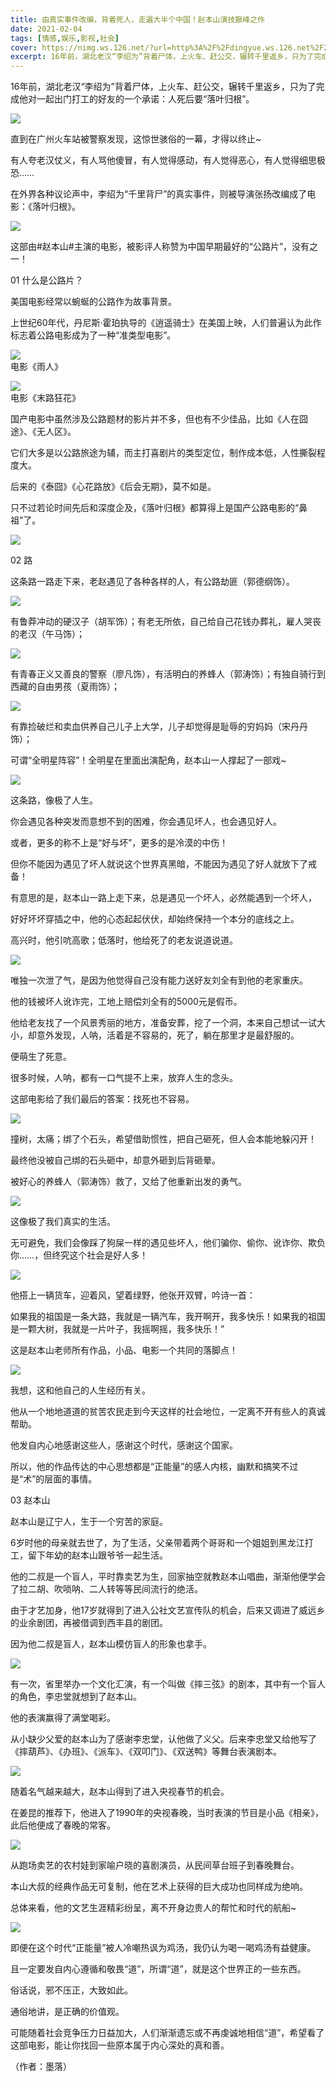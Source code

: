 ```yaml
---
title: 由真实事件改编，背着死人，走遍大半个中国！赵本山演技巅峰之作
date: 2021-02-04
tags: [情感,娱乐,影视,社会]
cover: https://nimg.ws.126.net/?url=http%3A%2F%2Fdingyue.ws.126.net%2F2021%2F0204%2F42790228j00qnzqfz000rc0008m00byg.jpg&thumbnail=650x2147483647&quality=80&type=jpg
excerpt: 16年前，湖北老汉“李绍为”背着尸体，上火车、赶公交，辗转千里返乡，只为了完成他对一起出门打工的好友的一个承诺：人死后要“落叶归根”。
---
```

16年前，湖北老汉“李绍为”背着尸体，上火车、赶公交，辗转千里返乡，只为了完成他对一起出门打工的好友的一个承诺：人死后要“落叶归根”。

![](https://nimg.ws.126.net/?url=http%3A%2F%2Fdingyue.ws.126.net%2F2021%2F0204%2F42790228j00qnzqfz000rc0008m00byg.jpg&thumbnail=650x2147483647&quality=80&type=jpg)  

直到在广州火车站被警察发现，这惊世骇俗的一幕，才得以终止~

有人夸老汉仗义，有人骂他傻冒，有人觉得感动，有人觉得恶心，有人觉得细思极恐……

在外界各种议论声中，李绍为“千里背尸”的真实事件，则被导演张扬改编成了电影：《落叶归根》。

![](https://nimg.ws.126.net/?url=http%3A%2F%2Fdingyue.ws.126.net%2F2021%2F0204%2Fdf71cc30j00qnzqg0001cc000fv00lqg.jpg&thumbnail=650x2147483647&quality=80&type=jpg)  

这部由#赵本山#主演的电影，被影评人称赞为中国早期最好的“公路片”，没有之一！

01 什么是公路片？

美国电影经常以蜿蜒的公路作为故事背景。

上世纪60年代，丹尼斯·霍珀执导的《逍遥骑士》在美国上映，人们普遍认为此作标志着公路电影成为了一种“准类型电影”。

![](https://nimg.ws.126.net/?url=http%3A%2F%2Fdingyue.ws.126.net%2F2021%2F0204%2F0ff4b022j00qnzqg00022c000hs00pjg.jpg&thumbnail=650x2147483647&quality=80&type=jpg)  
电影《雨人》  

![](https://nimg.ws.126.net/?url=http%3A%2F%2Fdingyue.ws.126.net%2F2021%2F0204%2Fabc3d974j00qnzqg20017c000hs00bog.jpg&thumbnail=650x2147483647&quality=80&type=jpg)  
电影《末路狂花》  

国产电影中虽然涉及公路题材的影片并不多，但也有不少佳品，比如《人在囧途》、《无人区》。

它们大多是以公路旅途为辅，而主打喜剧片的类型定位，制作成本低，人性撕裂程度大。

后来的《泰囧》《心花路放》《后会无期》，莫不如是。

只不过若论时间先后和深度企及，《落叶归根》都算得上是国产公路电影的“鼻祖”了。

![](https://nimg.ws.126.net/?url=http%3A%2F%2Fdingyue.ws.126.net%2F2021%2F0204%2F7726883dp00qnzqg200cfc000hs00b7g.png&thumbnail=650x2147483647&quality=80&type=jpg)  

02 路

这条路一路走下来，老赵遇见了各种各样的人，有公路劫匪（郭德纲饰）。

![](http://dingyue.ws.126.net/2021/0204/d4ae5fe8g00qnzqg300s0c0009t005tg.gif)  

有鲁莽冲动的硬汉子（胡军饰）；有老无所依，自己给自己花钱办葬礼，雇人哭丧的老汉（午马饰）；

![](https://nimg.ws.126.net/?url=http%3A%2F%2Fdingyue.ws.126.net%2F2021%2F0204%2Fa5861675j00qnzqg4000ic000hs0086g.jpg&thumbnail=650x2147483647&quality=80&type=jpg)  

有青春正义又善良的警察（廖凡饰），有活明白的养蜂人（郭涛饰）；有独自骑行到西藏的自由男孩（夏雨饰）；

![](https://nimg.ws.126.net/?url=http%3A%2F%2Fdingyue.ws.126.net%2F2021%2F0204%2Fa41af16bj00qnzqg4000jc000dw008eg.jpg&thumbnail=650x2147483647&quality=80&type=jpg)  

有靠捡破烂和卖血供养自己儿子上大学，儿子却觉得是耻辱的穷妈妈（宋丹丹饰）；

可谓“全明星阵容”！全明星在里面出演配角，赵本山一人撑起了一部戏~

![](http://dingyue.ws.126.net/2021/0204/c5ff9634g00qnzqg501hlc000a20054g.gif)  

这条路，像极了人生。

你会遇见各种突发而意想不到的困难，你会遇见坏人，也会遇见好人。

或者，更多的称不上是“好与坏”，更多的是冷漠的中伤！

但你不能因为遇见了坏人就说这个世界真黑暗，不能因为遇见了好人就放下了戒备！

有意思的是，赵本山一路上走下来，总是遇见一个坏人，必然能遇到一个坏人，

好好坏坏穿插之中，他的心态起起伏伏，却始终保持一个本分的底线之上。

高兴时，他引吭高歌；低落时，他给死了的老友说道说道。

![](https://nimg.ws.126.net/?url=http%3A%2F%2Fdingyue.ws.126.net%2F2021%2F0204%2F670698fcj00qnzqg70016c000hs00brg.jpg&thumbnail=650x2147483647&quality=80&type=jpg)  

唯独一次泄了气，是因为他觉得自己没有能力送好友刘全有到他的老家重庆。

他的钱被坏人讹诈完，工地上赔偿刘全有的5000元是假币。

他给老友找了一个风景秀丽的地方，准备安葬，挖了一个洞，本来自己想试一试大小，却意外发现，人呐，活着是不容易的，死了，躺在那里才是最舒服的。

便萌生了死意。

很多时候，人呐，都有一口气提不上来，放弃人生的念头。

这部电影给了我们最后的答案：找死也不容易。

![](http://dingyue.ws.126.net/2021/0204/4e9ada6dg00qnzqg700zvc000a20054g.gif)  

撞树，太痛；绑了个石头，希望借助惯性，把自己砸死，但人会本能地躲闪开！

最终他没被自己绑的石头砸中，却意外砸到后背砸晕。

被好心的养蜂人（郭涛饰）救了，又给了他重新出发的勇气。

![](https://nimg.ws.126.net/?url=http%3A%2F%2Fdingyue.ws.126.net%2F2021%2F0204%2F41f282dbj00qnzqg8000pc000hs009ag.jpg&thumbnail=650x2147483647&quality=80&type=jpg)  

这像极了我们真实的生活。

无可避免，我们会像踩了狗屎一样的遇见些坏人，他们骗你、偷你、讹诈你、欺负你……，但终究这个社会是好人多！

![](https://nimg.ws.126.net/?url=http%3A%2F%2Fdingyue.ws.126.net%2F2021%2F0204%2F9c1e2296p00qnzqg8006dc000hs008vg.png&thumbnail=650x2147483647&quality=80&type=jpg)  

他搭上一辆货车，迎着风，望着绿野，他张开双臂，吟诗一首：

如果我的祖国是一条大路，我就是一辆汽车，我开啊开，我多快乐！如果我的祖国是一颗大树，我就是一片叶子，我摇啊摇，我多快乐！”

这是赵本山老师所有作品，小品、电影一个共同的落脚点！

![](http://dingyue.ws.126.net/2021/0204/40aa48e7g00qnzqga01cmc0008g006fg.gif)  

我想，这和他自己的人生经历有关。

他从一个地地道道的贫苦农民走到今天这样的社会地位，一定离不开有些人的真诚帮助。

他发自内心地感谢这些人，感谢这个时代，感谢这个国家。

所以，他的作品传达的中心思想都是“正能量”的感人内核，幽默和搞笑不过是“术”的层面的事情。

03 赵本山

赵本山是辽宁人，生于一个穷苦的家庭。

6岁时他的母亲就去世了，为了生活，父亲带着两个哥哥和一个姐姐到黑龙江打工，留下年幼的赵本山跟爷爷一起生活。

他的二叔是一个盲人，平时靠卖艺为生，回家抽空就教赵本山唱曲，渐渐他便学会了拉二胡、吹唢呐、二人转等等民间流行的绝活。

由于才艺加身，他17岁就得到了进入公社文艺宣传队的机会，后来又调进了威远乡的业余剧团，再被借调到西丰县的剧团。

因为他二叔是盲人，赵本山模仿盲人的形象也拿手。

![](https://nimg.ws.126.net/?url=http%3A%2F%2Fdingyue.ws.126.net%2F2021%2F0204%2F2b5b29e1j00qnzqgb000yc000ds008ig.jpg&thumbnail=650x2147483647&quality=80&type=jpg)  

有一次，省里举办一个文化汇演，有一个叫做《摔三弦》的剧本，其中有一个盲人的角色，李忠堂就想到了赵本山。

他的表演赢得了满堂喝彩。

从小缺少父爱的赵本山为了感谢李忠堂，认他做了义父。后来李忠堂又给他写了《摔葫芦》、《办班》、《派车》、《双叩门》、《双送鸭》等舞台表演剧本。

![](http://dingyue.ws.126.net/2021/0204/50c66e75g00qnzqgc016rc000c5006ug.gif)  

随着名气越来越大，赵本山得到了进入央视春节的机会。

在姜昆的推荐下，他进入了1990年的央视春晚，当时表演的节目是小品《相亲》，此后他便成了春晚的常客。

![](http://dingyue.ws.126.net/2021/0204/0e6ca0fbg00qnzqge00x3c0007x004og.gif)  

从跑场卖艺的农村娃到家喻户晓的喜剧演员，从民间草台班子到春晚舞台。

本山大叔的经典作品无可复制，他在艺术上获得的巨大成功也同样成为绝响。

总体来看，他的文艺生涯精彩纷呈，离不开身边贵人的帮忙和时代的航船~

![](https://nimg.ws.126.net/?url=http%3A%2F%2Fdingyue.ws.126.net%2F2021%2F0204%2F86bf0b41j00qnzqgf0014c000g9009ng.jpg&thumbnail=650x2147483647&quality=80&type=jpg)  

即便在这个时代“正能量”被人冷嘲热讽为鸡汤，我仍认为喝一喝鸡汤有益健康。

且一定要发自内心遵循和敬畏“道”，所谓“道”，就是这个世界正的一些东西。

俗话说，邪不压正，大致如此。

通俗地讲，是正确的价值观。

可能随着社会竞争压力日益加大，人们渐渐遗忘或不再虔诚地相信“道”，希望看了这部电影，能让你找回一些原本属于内心深处的真和善。

（作者：墨落）

